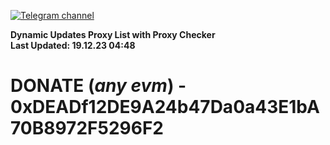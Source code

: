 [![Telegram channel](https://img.shields.io/endpoint?url=https://runkit.io/damiankrawczyk/telegram-badge/branches/master?url=https://t.me/n4z4v0d)](https://t.me/n4z4v0d) 

**Dynamic Updates Proxy List with Proxy Checker**  
**Last Updated: 19.12.23 04:48**

# DONATE (_any evm_) - 0xDEADf12DE9A24b47Da0a43E1bA70B8972F5296F2
